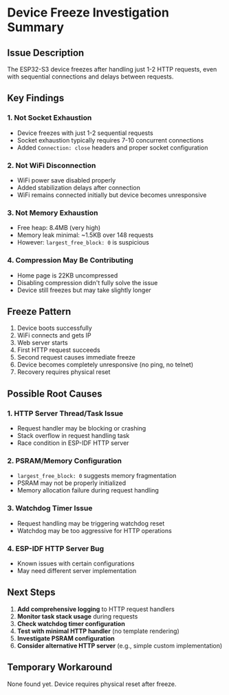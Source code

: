 # Device Freeze Investigation Summary

## Issue Description
The ESP32-S3 device freezes after handling just 1-2 HTTP requests, even with sequential connections and delays between requests.

## Key Findings

### 1. Not Socket Exhaustion
- Device freezes with just 1-2 sequential requests
- Socket exhaustion typically requires 7-10 concurrent connections
- Added `Connection: close` headers and proper socket configuration

### 2. Not WiFi Disconnection
- WiFi power save disabled properly
- Added stabilization delays after connection
- WiFi remains connected initially but device becomes unresponsive

### 3. Not Memory Exhaustion
- Free heap: 8.4MB (very high)
- Memory leak minimal: ~1.5KB over 148 requests
- However: `largest_free_block: 0` is suspicious

### 4. Compression May Be Contributing
- Home page is 22KB uncompressed
- Disabling compression didn't fully solve the issue
- Device still freezes but may take slightly longer

## Freeze Pattern
1. Device boots successfully
2. WiFi connects and gets IP
3. Web server starts
4. First HTTP request succeeds
5. Second request causes immediate freeze
6. Device becomes completely unresponsive (no ping, no telnet)
7. Recovery requires physical reset

## Possible Root Causes

### 1. HTTP Server Thread/Task Issue
- Request handler may be blocking or crashing
- Stack overflow in request handling task
- Race condition in ESP-IDF HTTP server

### 2. PSRAM/Memory Configuration
- `largest_free_block: 0` suggests memory fragmentation
- PSRAM may not be properly initialized
- Memory allocation failure during request handling

### 3. Watchdog Timer Issue
- Request handling may be triggering watchdog reset
- Watchdog may be too aggressive for HTTP operations

### 4. ESP-IDF HTTP Server Bug
- Known issues with certain configurations
- May need different server implementation

## Next Steps

1. **Add comprehensive logging** to HTTP request handlers
2. **Monitor task stack usage** during requests
3. **Check watchdog timer configuration**
4. **Test with minimal HTTP handler** (no template rendering)
5. **Investigate PSRAM configuration**
6. **Consider alternative HTTP server** (e.g., simple custom implementation)

## Temporary Workaround
None found yet. Device requires physical reset after freeze.